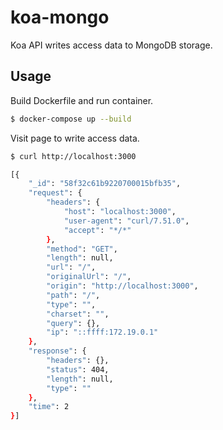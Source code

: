 # koa-mongo

Koa API writes access data to MongoDB storage.

## Usage

Build Dockerfile and run container.

```bash
$ docker-compose up --build
```

Visit page to write access data.

```sh
$ curl http://localhost:3000

[{
	"_id": "58f32c61b9220700015bfb35",
	"request": {
		"headers": {
			"host": "localhost:3000",
			"user-agent": "curl/7.51.0",
			"accept": "*/*"
		},
		"method": "GET",
		"length": null,
		"url": "/",
		"originalUrl": "/",
		"origin": "http://localhost:3000",
		"path": "/",
		"type": "",
		"charset": "",
		"query": {},
		"ip": "::ffff:172.19.0.1"
	},
	"response": {
		"headers": {},
		"status": 404,
		"length": null,
		"type": ""
	},
	"time": 2
}]
```
